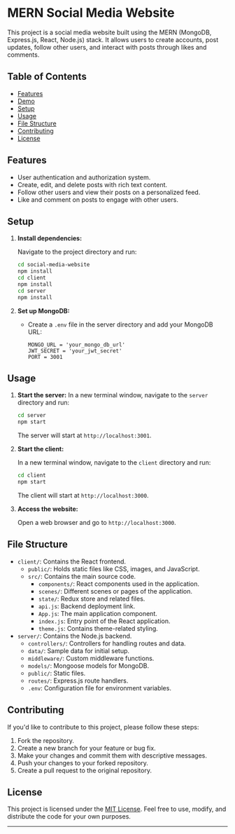 # MERN Social Media Website

This project is a social media website built using the MERN (MongoDB, Express.js, React, Node.js) stack. It allows users to create accounts, post updates, follow other users, and interact with posts through likes and comments.

## Table of Contents
- [Features](#features)
- [Demo](#demo)
- [Setup](#setup)
- [Usage](#usage)
- [File Structure](#file-structure)
- [Contributing](#contributing)
- [License](#license)

## Features

- User authentication and authorization system.
- Create, edit, and delete posts with rich text content.
- Follow other users and view their posts on a personalized feed.
- Like and comment on posts to engage with other users.


## Setup


1. **Install dependencies:**

   Navigate to the project directory and run:

   ```bash
   cd social-media-website
   npm install
   cd client
   npm install
   cd server
   npm install
   ```

2. **Set up MongoDB:**

   - Create a `.env` file in the server directory and add your MongoDB URL:

     ```
     MONGO_URL = 'your_mongo_db_url'
     JWT_SECRET = 'your_jwt_secret'
     PORT = 3001
     ```


## Usage

1. **Start the server:**
   In a new terminal window, navigate to the `server` directory and run:
   ```bash
   cd server
   npm start
   ```

   The server will start at `http://localhost:3001`.

2. **Start the client:**

   In a new terminal window, navigate to the `client` directory and run:

   ```bash
   cd client
   npm start
   ```

   The client will start at `http://localhost:3000`.

3. **Access the website:**

   Open a web browser and go to `http://localhost:3000`.

## File Structure

- `client/`: Contains the React frontend.
  - `public/`: Holds static files like CSS, images, and JavaScript.
  - `src/`: Contains the main source code.
    - `components/`: React components used in the application.
    - `scenes/`: Different scenes or pages of the application.
    - `state/`: Redux store and related files.
    - `api.js`: Backend deployment link.
    - `App.js`: The main application component.
    - `index.js`: Entry point of the React application.
    - `theme.js`: Contains theme-related styling.
- `server/`: Contains the Node.js backend.
  - `controllers/`: Controllers for handling routes and data.
  - `data/`: Sample data for initial setup.
  - `middleware/`: Custom middleware functions.
  - `models/`: Mongoose models for MongoDB.
  - `public/`: Static files.
  - `routes/`: Express.js route handlers.
  - `.env`: Configuration file for environment variables.

## Contributing

If you'd like to contribute to this project, please follow these steps:

1. Fork the repository.
2. Create a new branch for your feature or bug fix.
3. Make your changes and commit them with descriptive messages.
4. Push your changes to your forked repository.
5. Create a pull request to the original repository.

## License

This project is licensed under the [MIT License](LICENSE). Feel free to use, modify, and distribute the code for your own purposes.

---
